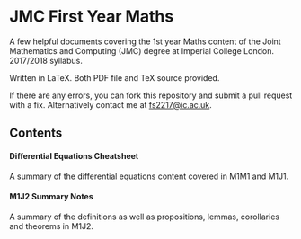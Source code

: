 # JMC First Year Maths

A few helpful documents covering the 1st year Maths content of the Joint Mathematics and Computing (JMC) degree at Imperial College London. 2017/2018 syllabus.

Written in LaTeX. Both PDF file and TeX source provided.

If there are any errors, you can fork this repository and submit a pull request with a fix. Alternatively contact me at fs2217@ic.ac.uk.

## Contents

#### Differential Equations Cheatsheet

A summary of the differential equations content covered in M1M1 and M1J1.

#### M1J2 Summary Notes

A summary of the definitions as well as propositions, lemmas, corollaries and theorems in M1J2.
